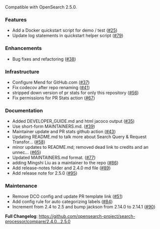 Compatible with OpenSearch 2.5.0.

### Features

* Add a Docker quickstart script for demo / test ([#25](https://github.com/opensearch-project/search-processor/pull/25))
* Update log statements in quickstart helper script ([#79](https://github.com/opensearch-project/search-processor/pull/79))

### Enhancements

* Bug fixes and refactoring ([#38](https://github.com/opensearch-project/search-processor/pull/38))

### Infrastructure

* Configure Mend for GitHub.com ([#37](https://github.com/opensearch-project/search-processor/pull/37))
* Fix codecov after repo renaming ([#41](https://github.com/opensearch-project/search-processor/pull/41))
* stripped down version of pr stats for only this repository ([#56](https://github.com/opensearch-project/search-processor/pull/56))
* Fix permissions for PR Stats action ([#67](https://github.com/opensearch-project/search-processor/pull/67))

### Documentation

* Added DEVELOPER_GUIDE.md and html jacoco output ([#35](https://github.com/opensearch-project/search-processor/pull/35))
* Use short-form MAINTAINERS.md. ([#39](https://github.com/opensearch-project/search-processor/pull/39))
* Maintainer update and PR stats github action ([#43](https://github.com/opensearch-project/search-processor/pull/43))
* Updating README.md to talk more about Search Query & Request Transfor… ([#58](https://github.com/opensearch-project/search-processor/pull/58))
* minor updates to README.md; removed dead link to credits and an unnec… ([#65](https://github.com/opensearch-project/search-processor/pull/65))
* Updated MAINTAINERS.md format. ([#77](https://github.com/opensearch-project/search-processor/pull/77))
* adding Mingshi Liu as a maintainer to the repo ([#86](https://github.com/opensearch-project/search-processor/pull/86))
* Add release-notes folder and 2.4.0 md file ([#89](https://github.com/opensearch-project/search-processor/pull/89))
* Add release note for 2.5.0 ([#95](https://github.com/opensearch-project/search-processor/pull/95))

### Maintenance
* Remove DCO config and update PR template link ([#51](https://github.com/opensearch-project/search-processor/pull/51))
* Add config rule for auto categorizing labels ([#84](https://github.com/opensearch-project/search-processor/pull/84))
* Increment from 2.4 to 2.5 and bump jackson from 2.14.0 to 2.14.1 ([#90](https://github.com/opensearch-project/search-processor/pull/90))

**Full Changelog**: https://github.com/opensearch-project/search-processor/compare/2.4.0...2.5.0